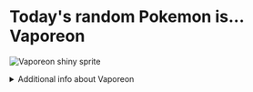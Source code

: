 # Today's random Pokemon is... Vaporeon

![Vaporeon shiny sprite](https://raw.githubusercontent.com/PokeAPI/sprites/master/sprites/pokemon/shiny/134.png)

<details>
<summary>Additional info about Vaporeon</summary>

| srpite type | image |
|------|------|
| back_default | ![Vaporeon back_default sprite](https://raw.githubusercontent.com/PokeAPI/sprites/master/sprites/pokemon/back/134.png) |
| back_shiny | ![Vaporeon back_shiny sprite](https://raw.githubusercontent.com/PokeAPI/sprites/master/sprites/pokemon/back/shiny/134.png) |
| front_default | ![Vaporeon front_default sprite](https://raw.githubusercontent.com/PokeAPI/sprites/master/sprites/pokemon/134.png) | </details>